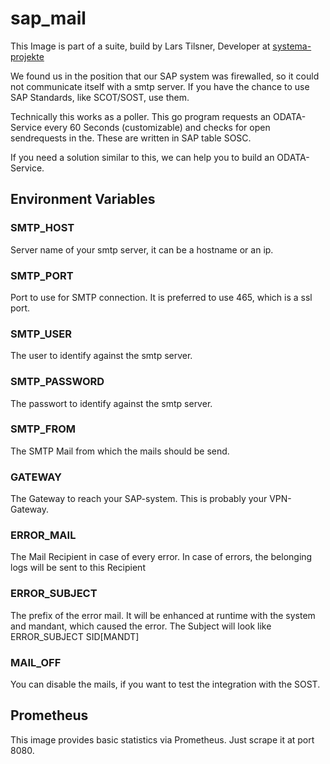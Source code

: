 # sap_mail
This Image is part of a suite, build by Lars Tilsner, Developer at [systema-projekte](https://www.systema-projekte.de)

We found us in the position that our SAP system was firewalled, so it could not communicate itself with a smtp server.
If you have the chance to use SAP Standards, like SCOT/SOST, use them.

Technically this works as a poller. This go program requests an ODATA-Service every 60 Seconds (customizable) and checks for open sendrequests in the.
These are written in SAP table SOSC.

If you need a solution similar to this, we can help you to build an ODATA-Service.

## Environment Variables

### SMTP_HOST

Server name of your smtp server, it can be a hostname or an ip.

### SMTP_PORT

Port to use for SMTP connection. It is preferred to use 465, which is a ssl port.

### SMTP_USER

The user to identify against the smtp server.

### SMTP_PASSWORD

The passwort to identify against the smtp server.

### SMTP_FROM

The SMTP Mail from which the mails should be send.

### GATEWAY

The Gateway to reach your SAP-system.
This is probably your VPN-Gateway.

### ERROR_MAIL

The Mail Recipient in case of every error.
In case of errors, the belonging logs will be sent to this Recipient

### ERROR_SUBJECT

The prefix of the error mail. 
It will be enhanced at runtime with the system and mandant, which caused the error.
The Subject will look like ERROR_SUBJECT SID[MANDT]

### MAIL_OFF

You can disable the mails, if you want to test the integration with the SOST.

## Prometheus

This image provides basic statistics via Prometheus. Just scrape it at port 8080.
